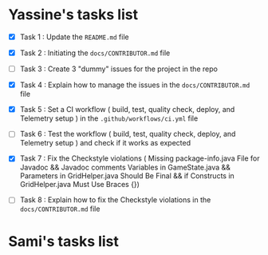 # Yassine's tasks list
- [x] Task 1 : Update the `README.md` file
- [x] Task 2 : Initiating the `docs/CONTRIBUTOR.md` file
- [ ] Task 3 : Create 3 "dummy" issues for the project in the repo
- [x] Task 4 : Explain how to manage the issues in the `docs/CONTRIBUTOR.md` file
- [x] Task 5 : Set a  CI workflow ( build, test, quality check, deploy, and Telemetry setup ) in the `.github/workflows/ci.yml` file
- [ ] Task 6 : Test the workflow ( build, test, quality check, deploy, and Telemetry setup ) and check if it works as expected
- [x] Task 7 : Fix the Checkstyle violations ( Missing package-info.java File for Javadoc && Javadoc comments Variables in GameState.java && Parameters in GridHelper.java Should Be Final && if Constructs in GridHelper.java Must Use Braces {})
- [ ] Task 8 : Explain how to fix the Checkstyle violations in the `docs/CONTRIBUTOR.md` file



# Sami's tasks list